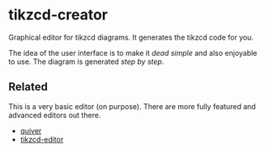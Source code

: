# tikzcd-creator

Graphical editor for tikzcd diagrams. It generates the tikzcd code for you.

The idea of the user interface is to make it _dead simple_ and also enjoyable to use. The diagram is generated _step by step_.

## Related

This is a very basic editor (on purpose). There are more fully featured and advanced editors out there.

- [quiver](https://github.com/varkor/quiver)
- [tikzcd-editor](https://github.com/yishn/tikzcd-editor)
